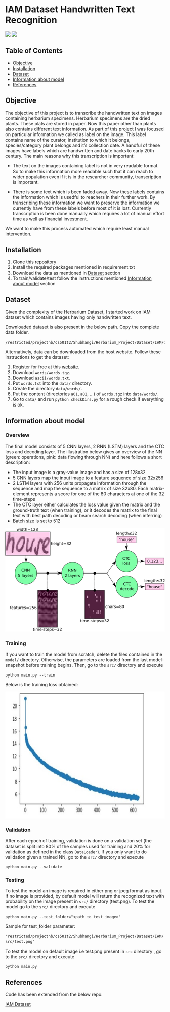 # IAM Dataset Handwritten Text Recognition 

![](https://img.shields.io/badge/python-3.6.5-green.svg?style=flat)  ![](https://img.shields.io/badge/tensorflow-1.12-orange.svg?style=flat)

## Table of Contents

- [Objective](#objective)
- [Installation](#installation)
- [Dataset](#dataset)
- [Information about model](#information-about-model)
- [References](#references)

## Objective

The objective of this project is to transcribe the handwritten text on images containing herbarium specimens. Herbarium specimens are the dried plants. These plats are stored in paper. Now this paper other than plants also contains different text information. As part of this project I was focused on particular information we called as label on the image. This label contains name of the curator, institution to which it belongs, species/category plant belongs and it’s collection date. A handful of these images have labels which are handwritten and date backs to early 20th century. The main reasons why this transcription is important:
* The text on the images containing label is not in very readable format. So to make this information more readable such that it can reach to wider population even if it is in the researcher community, transcription is important.

* There is some text which is been faded away. Now these labels contains the information which is usedful to reachers in their further work. By transcribing these information we want to preserve the information we currently have from these labels before most of it is lost. Currently transcription is been done manually which requires a lot of manual effort time as well as financial investment. 

We want to make this process automated which require least manual intervention.

## Installation

1. Clone this repository
2. Install the required packages mentioned in requirement.txt
3. Download the data as mentioned in [Dataset](#dataset) section
4. To train/validate/test follow the instructions mentioned [Information about model](#information-about-model) section

## Dataset

Given the complexity of the Herbarium Dataset, I started work on IAM dataset which contains images having only handwritten text. 

Downloaded dataset is also present in the below path. Copy the complete data folder.

```console
/restricted/projectnb/cs501t2/Shubhangi/Herbarium_Project/Dataset/IAM/data
```

Alternatively, data can be downloaded from the host website. Follow these instructions to get the dataset:

1. Register for free at this [website](http://www.fki.inf.unibe.ch/databases/iam-handwriting-database).
2. Download `words/words.tgz`.
3. Download `ascii/words.txt`.
4. Put `words.txt` into the `data/` directory.
5. Create the directory `data/words/`.
6. Put the content (directories `a01`, `a02`, ...) of `words.tgz` into `data/words/`.
7. Go to `data/` and run `python checkDirs.py` for a rough check if everything is ok.


## Information about model

### Overview

The final model consists of 5 CNN layers, 2 RNN (LSTM) layers and the CTC loss and decoding layer. The illustration below gives an overview of the NN (green: operations, pink: data flowing through NN) and here follows a short description:

* The input image is a gray-value image and has a size of 128x32
* 5 CNN layers map the input image to a feature sequence of size 32x256
* 2 LSTM layers with 256 units propagate information through the sequence and map the sequence to a matrix of size 32x80. Each matrix-element represents a score for one of the 80 characters at one of the 32 time-steps
* The CTC layer either calculates the loss value given the matrix and the ground-truth text (when training), or it decodes the matrix to the final text with best path decoding or beam search decoding (when inferring)
* Batch size is set to 512


![nn_overview](./doc/nn_overview.png)

### Training

If you want to train the model from scratch, delete the files contained in the `model/` directory. Otherwise, the parameters are loaded from the last model-snapshot before training begins. Then, go to the `src/` directory and execute 
```console
python main.py --train
```

Below is the training loss obtained:

<img src="./doc/training_loss.jpg" width="700" height="400">

### Validation

After each epoch of training, validation is done on a validation set (the dataset is split into 80% of the samples used for training and 20% for validation as defined in the class `DataLoader`). If you only want to do validation given a trained NN, go to the `src/` directory and execute 
```console
python main.py --validate
```

### Testing

To test the model an image is required in either png or jpeg format as input. If no image is provided, by default model will return the recognized text with probability on the image present in `src/` directory (test.png). To test the model go to the `src/` directory and execute 

```console
python main.py --test_folder="<path to test image>"
```
Sample for test_folder parameter:

`"restricted/projectnb/cs501t2/Shubhangi/Herbarium_Project/Dataset/IAM/src/test.png"`

To test the model on default image i.e test.png present in `src` directory , go to the `src/` directory and execute 
```console
python main.py 
```
## References

Code has been extended from the below repo:

[IAM Dataset](https://github.com/githubharald/SimpleHTR)

